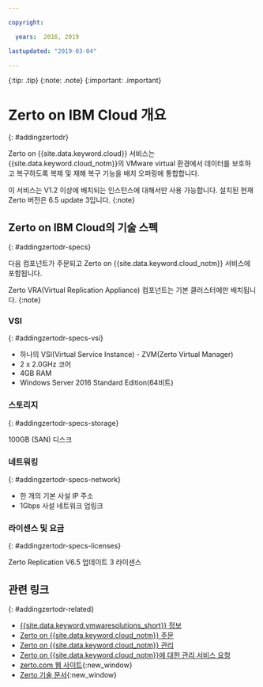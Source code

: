 ```yaml
---

copyright:

  years:  2016, 2019

lastupdated: "2019-03-04"

---
```


{:tip: .tip}
{:note: .note}
{:important: .important}

# Zerto on IBM Cloud 개요
{: #addingzertodr}

Zerto on {{site.data.keyword.cloud}} 서비스는 {{site.data.keyword.cloud_notm}}의 VMware virtual 환경에서 데이터를 보호하고 복구하도록 복제 및 재해 복구 기능을 배치 오퍼링에 통합합니다.

이 서비스는 V1.2 이상에 배치되는 인스턴스에 대해서만 사용 가능합니다. 설치된 현재 Zerto 버전은 6.5 update 3입니다.
{:note}

## Zerto on IBM Cloud의 기술 스펙
{: #addingzertodr-specs}

다음 컴포넌트가 주문되고 Zerto on {{site.data.keyword.cloud_notm}} 서비스에 포함됩니다.

Zerto VRA(Virtual Replication Appliance) 컴포넌트는 기본 클러스터에만 배치됩니다.
{:note}

### VSI
{: #addingzertodr-specs-vsi}

* 하나의 VSI(Virtual Service Instance) - ZVM(Zerto Virtual Manager)
* 2 x 2.0GHz 코어
* 4GB RAM
* Windows Server 2016 Standard Edition(64비트)

### 스토리지
{: #addingzertodr-specs-storage}

100GB (SAN) 디스크

### 네트워킹
{: #addingzertodr-specs-network}

* 한 개의 기본 사설 IP 주소
* 1Gbps 사설 네트워크 업링크

### 라이센스 및 요금
{: #addingzertodr-specs-licenses}

Zerto Replication V6.5 업데이트 3 라이센스

## 관련 링크
{: #addingzertodr-related}

* [{{site.data.keyword.vmwaresolutions_short}} 정보](/docs/services/vmwaresolutions/vmonic?topic=vmware-solutions-prod_overview)
* [Zerto on {{site.data.keyword.cloud_notm}} 주문](/docs/services/vmwaresolutions/services?topic=vmware-solutions-zerto_ordering)
* [Zerto on {{site.data.keyword.cloud_notm}} 관리](/docs/services/vmwaresolutions/services?topic=vmware-solutions-managingzertodr)
* [Zerto on {{site.data.keyword.cloud_notm}}에 대한 관리 서비스 요청](/docs/services/vmwaresolutions/services?topic=vmware-solutions-managing_zerto_services)
* [zerto.com 웹 사이트](https://www.zerto.com){:new_window}
* [Zerto 기술 문서](https://www.zerto.com/myzerto/technical-documentation/){:new_window}
